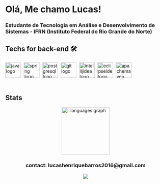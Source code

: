 <h1 align="left">Olá, Me chamo Lucas!</h1>

###

<h3 align="left">Estudante de Tecnologia em Análise e Desenvolvimento de Sistemas - IFRN (Instituto Federal do Rio Grande do Norte)</h3>

###

<h2 align="left">Techs for back-end 🛠</h2>

###

<div align="left">
  <img src="https://skillicons.dev/icons?i=java" height="49" alt="java logo"  />
  <img width="1" />
  <img src="https://skillicons.dev/icons?i=spring" height="49" alt="spring logo"  />
  <img width="1" />
  <img src="https://skillicons.dev/icons?i=postgres" height="49" alt="postgresql logo"  />
  <img width="1" />
  <img src="https://skillicons.dev/icons?i=git" height="49" alt="git logo"  />
  <img width="1" />
  <img src="https://skillicons.dev/icons?i=idea" height="49" alt="intellijidea logo"  />
  <img width="1" />
  <img src="https://skillicons.dev/icons?i=eclipse" height="49" alt="eclipseide logo"  />
  <img width="1" />
  <img src="https://skillicons.dev/icons?i=maven" height="49" alt="apachemaven logo"  />
  <img width="1" />
  <br>
  <br>


<!-- <h2 align="left">Techs for full-stack 🛠</h2>
<div align="left">

<img src="https://github.com/user-attachments/assets/cded1d6d-c5f9-4aa6-a27f-de382ba5e5be" height="49" alt="java EE"  />
<img src="https://github.com/user-attachments/assets/d6ff87ec-3ef9-4c2a-a8b7-18f67eaa72b2" height="49" alt="jsf"  />
<img src="https://github.com/user-attachments/assets/fee207f4-a924-4a1f-9dea-f81ef846657d" height="49" alt="jboss"  />
<img src="https://github.com/user-attachments/assets/7036e004-5911-426e-8da6-2c46c8f0293b" height="49" alt="prime faces"  /> -->

<h2 align="left">Stats</h2>


<div align="center">
  <img src="https://github-readme-stats.vercel.app/api/top-langs?username=Lucaasshq&locale=en&hide_title=false&layout=compact&card_width=320&langs_count=5&theme=dracula&hide_border=false&order=2" height="150" alt="languages graph"  />
</div>

###

<h3 align="center">contact: lucashenriquebarros2016@gmail.com</h3>

<div align="center">
  <img src="https://visitor-badge.laobi.icu/badge?page_id=Lucaasshq.Lucaasshq&left_text=Visitas" />
</div>


###



###
